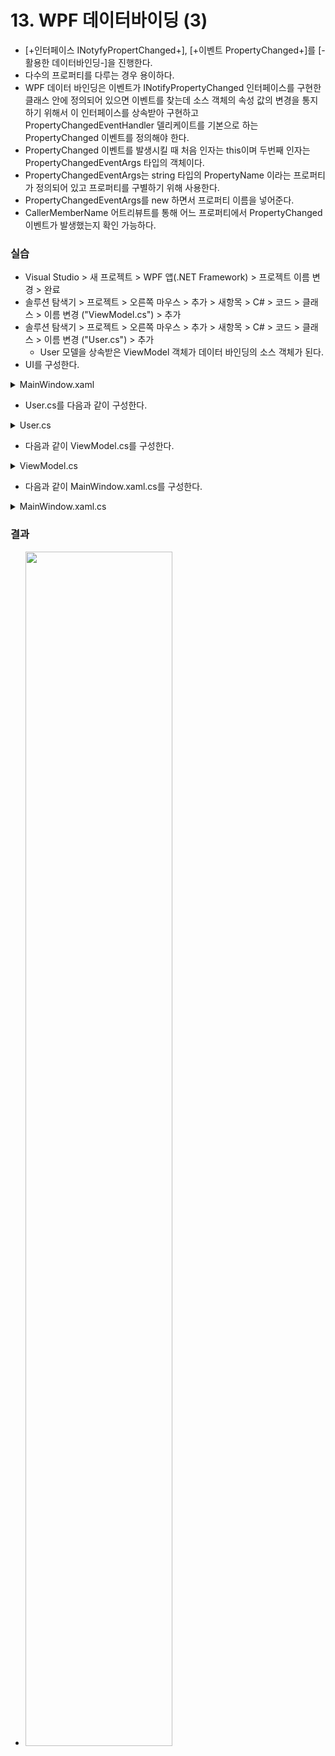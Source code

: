 # 13. WPF 데이터바이딩 (3)
- [+인터페이스 INotyfyPropertChanged+], [+이벤트 PropertyChanged+]를 [-활용한 데이터바인딩-]을 진행한다.
- 다수의 프로퍼티를 다루는 경우 용이하다.
- WPF 데이터 바인딩은 이벤트가 INotifyPropertyChanged 인터페이스를 구현한 클래스 안에 정의되어 있으면 이벤트를 찾는데 소스 객체의 속성 값의 변경을 통지하기 위해서 이 인터페이스를 상속받아 구현하고 PropertyChangedEventHandler 델리케이트를 기본으로 하는 PropertyChanged 이벤트를 정의해야 한다.
- PropertyChanged 이벤트를 발생시킬 때 처음 인자는 this이며 두번째 인자는 PropertyChangedEventArgs 타입의 객체이다.
- PropertyChangedEventArgs는 string 타입의 PropertyName 이라는 프로퍼티가 정의되어 있고 프로퍼티를 구별하기 위해 사용한다.
- PropertyChangedEventArgs를 new 하면서 프로퍼티 이름을 넣어준다.
- CallerMemberName 어트리뷰트를 통해 어느 프로퍼티에서 PropertyChanged 이벤트가 발생했는지 확인 가능하다.

### 실습

- Visual Studio > 새 프로젝트 > WPF 앱(.NET Framework) > 프로젝트 이름 변경 > 완료
- 솔루션 탐색기 > 프로젝트 > 오른쪽 마우스 > 추가 > 새항목 > C# > 코드 > 클래스 > 이름 변경 ("ViewModel.cs") > 추가
- 솔루션 탐색기 > 프로젝트 > 오른쪽 마우스 > 추가 > 새항목 > C# > 코드 > 클래스 > 이름 변경 ("User.cs") > 추가
  - User 모델을 상속받은 ViewModel 객체가 데이터 바인딩의 소스 객체가 된다.
- UI를 구성한다.
<details><summary>MainWindow.xaml</summary>

```xml
<Window x:Class="_13.wpfDataBinding___2.MainWindow"
        xmlns="http://schemas.microsoft.com/winfx/2006/xaml/presentation"
        xmlns:x="http://schemas.microsoft.com/winfx/2006/xaml"
        xmlns:d="http://schemas.microsoft.com/expression/blend/2008"
        xmlns:mc="http://schemas.openxmlformats.org/markup-compatibility/2006"
        xmlns:local="clr-namespace:_13.wpfDataBinding___2"
        mc:Ignorable="d"
        Title="MainWindow" Height="192" Width="501">
    <Grid HorizontalAlignment="Left" Height="155" Margin="10,10,0,0" VerticalAlignment="Top" Width="480">
        <Grid.ColumnDefinitions>
            <ColumnDefinition Width="113*"/>
            <ColumnDefinition Width="127*"/>
        </Grid.ColumnDefinitions>
        <Grid.RowDefinitions>
            <RowDefinition/>
            <RowDefinition/>
            <RowDefinition/>
        </Grid.RowDefinitions>
        <Label Content="FirstName" HorizontalAlignment="Left" Height="32" Margin="10,10,0,0" VerticalAlignment="Top" Width="200"/>
        <Label Content="LastName" HorizontalAlignment="Left" Height="32" Margin="10,10,0,0" VerticalAlignment="Top" Width="200" Grid.Row="1"/>
        <TextBox Grid.Column="1" HorizontalAlignment="Left" Height="32" Margin="44,10,0,0" TextWrapping="Wrap" VerticalAlignment="Top" Width="148" Text="{Binding FirstName}"/>
        <TextBox Grid.Column="1" HorizontalAlignment="Left" Height="32" Margin="44,10,0,0" TextWrapping="Wrap" VerticalAlignment="Top" Width="148" Grid.Row="1" Text="{Binding LastName}"/>
        <Button Content="보기" HorizontalAlignment="Left" Margin="31,21,0,0" Grid.Row="2" VerticalAlignment="Top" Width="75" Grid.Column="1" Click="button_Click"/>
        <Button Content="이름변경" HorizontalAlignment="Left" Margin="151,21,0,0" Grid.Row="2" VerticalAlignment="Top" Width="75" Grid.Column="1" Click="button1_Click"/>
    </Grid>
</Window>
```
</details>

- User.cs를 다음과 같이 구성한다.
<details><summary>User.cs</summary>

```cs
namespace _13.wpfDataBinding___2
{
    class User : INotifyPropertyChanged
    {
        private string _firstName;
        public string FirstName
        {
            get
            {
                return _firstName;
            }
            set
            {
                _firstName = value;
                RaisePropertyChanged();
            }
        }

        private string _lastName;
        public string LastName
        {
            get
            {
                return _lastName;
            }
            set
            {
                _lastName = value;
                RaisePropertyChanged();
            }
        }

        public event PropertyChangedEventHandler PropertyChanged;

        public void RaisePropertyChanged([CallerMemberName] string propertyname = null)
        {
            if (PropertyChanged != null)
                PropertyChanged(this, new PropertyChangedEventArgs(propertyname));
            // PropertyChanged?.Invoe(this, new PropertyChangedEventArgs(propertyname)); //대신 가능
        }
    }

}
```
</details>

- 다음과 같이 ViewModel.cs를 구성한다.
<details><summary>ViewModel.cs</summary>

```cs
namespace _13.wpfDataBinding___2
{
    internal class ViewModel : User
    {
        public ViewModel()
        {
            FirstName = "KIL-DONG";
            LastName = "KIM";
        }
    }

}
```
</details>

- 다음과 같이 MainWindow.xaml.cs를 구성한다.
<details><summary>MainWindow.xaml.cs</summary>

```cs
namespace _13.wpfDataBinding___2
{
    /// <summary>
    /// MainWindow.xaml에 대한 상호 작용 논리
    /// </summary>
    public partial class MainWindow : Window
    {
        public MainWindow()
        {
            InitializeComponent();
            ViewModel v = new ViewModel();
            this.DataContext = v;
        }

        //MessageBox 출력
        private void button_Click(object sender, RoutedEventArgs e)
        {
            ViewModel v = this.DataContext as ViewModel;
            MessageBox.Show(v.LastName + "," + v.FirstName);
        }

        //이름을 홍길동으로 변경, ViewModel 변경
        private void button1_Click(object sender, RoutedEventArgs e)
        {
            ViewModel v = this.DataContext as ViewModel;
            v.LastName = "홍";
            v.FirstName = "길동";
        }

    }
}
```
</details>

### 결과

- <img src="https://user-images.githubusercontent.com/66783849/190460121-659bac32-3b9c-4fdb-bb41-c782a0f92ae0.png" width="70%">
